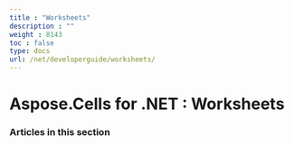 ```yaml
---
title : "Worksheets" 
description : "" 
weight : 8143 
toc : false
type: docs
url: /net/developerguide/worksheets/
---
```


# Aspose.Cells for .NET : Worksheets


### Articles in this section

           


